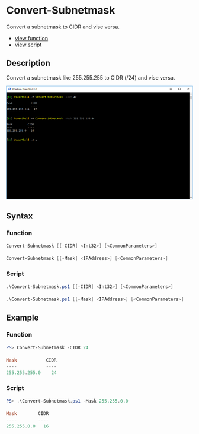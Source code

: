 # Convert-Subnetmask

Convert a subnetmask to CIDR and vise versa.

* [view function](https://github.com/BornToBeRoot/PowerShell/blob/master/Module/LazyAdmin/Convert-Subnetmask.ps1)
* [view script](https://github.com/BornToBeRoot/PowerShell/blob/master/Scripts/Convert-Subnetmask.ps1)

## Description

Convert a subnetmask like 255.255.255 to CIDR (/24) and vise versa.

![Screenshot](Images/Convert-Subnetmask.png?raw=true "Convert-Subnetmask")

## Syntax

### Function

```powershell
Convert-Subnetmask [[-CIDR] <Int32>] [<CommonParameters>]

Convert-Subnetmask [[-Mask] <IPAddress>] [<CommonParameters>]
```

### Script

```powershell
.\Convert-Subnetmask.ps1 [[-CIDR] <Int32>] [<CommonParameters>]

.\Convert-Subnetmask.ps1 [[-Mask] <IPAddress>] [<CommonParameters>]
``` 

## Example

### Function

```powershell
PS> Convert-Subnetmask -CIDR 24

Mask           CIDR
----           ----
255.255.255.0    24
```

### Script

```powershell
PS> .\Convert-Subnetmask.ps1 -Mask 255.255.0.0

Mask        CIDR
----        ----
255.255.0.0   16
```
